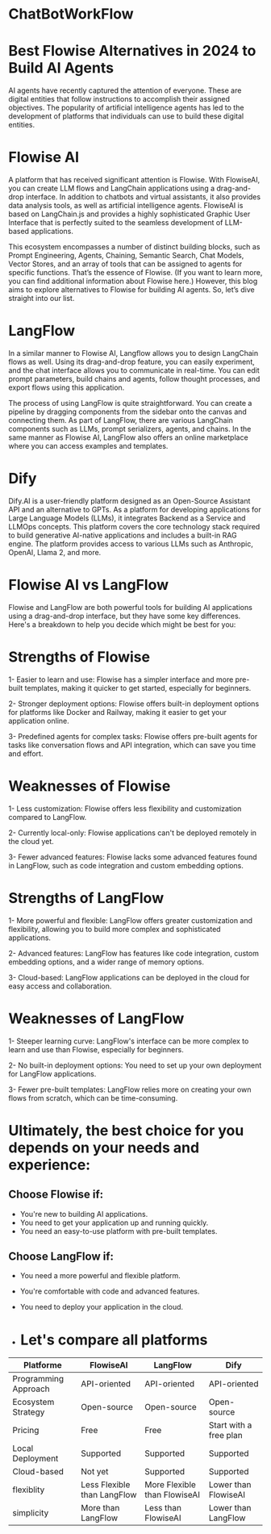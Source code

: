 # ChatBotWorkFlow
# Best Flowise Alternatives in 2024 to Build AI Agents

AI agents have recently captured the attention of everyone. These are digital entities that follow instructions to accomplish their assigned objectives. The popularity of artificial intelligence agents has led to the development of platforms that individuals can use to build these digital entities. 

# Flowise AI

A platform that has received significant attention is Flowise. With FlowiseAI, you can create LLM flows and LangChain applications using a drag-and-drop interface. In addition to chatbots and virtual assistants, it also provides data analysis tools, as well as artificial intelligence agents. FlowiseAI is based on LangChain.js and provides a highly sophisticated Graphic User Interface that is perfectly suited to the seamless development of LLM-based applications. 

This ecosystem encompasses a number of distinct building blocks, such as Prompt Engineering, Agents, Chaining, Semantic Search, Chat Models, Vector Stores, and an array of tools that can be assigned to agents for specific functions. That’s the essence of Flowise. (If you want to learn more, you can find additional information about Flowise here.) However, this blog aims to explore alternatives to Flowise for building AI agents. So, let’s dive straight into our list.

# LangFlow

In a similar manner to Flowise AI, Langflow allows you to design LangChain flows as well. Using its drag-and-drop feature, you can easily experiment, and the chat interface allows you to communicate in real-time. You can edit prompt parameters, build chains and agents, follow thought processes, and export flows using this application.

The process of using LangFlow is quite straightforward. You can create a pipeline by dragging components from the sidebar onto the canvas and connecting them. As part of LangFlow, there are various LangChain components such as LLMs, prompt serializers, agents, and chains. In the same manner as Flowise AI, LangFlow also offers an online marketplace where you can access examples and templates. 


# Dify

Dify.AI is a user-friendly platform designed as an Open-Source Assistant API and an alternative to GPTs. As a platform for developing applications for Large Language Models (LLMs), it integrates Backend as a Service and LLMOps concepts. This platform covers the core technology stack required to build generative AI-native applications and includes a built-in RAG engine. The platform provides access to various LLMs such as Anthropic, OpenAI, Llama 2, and more.


# Flowise AI vs LangFlow

Flowise and LangFlow are both powerful tools for building AI applications using a drag-and-drop interface, but they have some key differences. Here's a breakdown to help you decide which might be best for you:

# Strengths of Flowise

1- Easier to learn and use: Flowise has a simpler interface and more pre-built templates, making it quicker to get started, especially for beginners.

2- Stronger deployment options: Flowise offers built-in deployment options for platforms like Docker and Railway, making it easier to get your application online.

3- Predefined agents for complex tasks: Flowise offers pre-built agents for tasks like conversation flows and API integration, which can save you time and effort.

# Weaknesses of Flowise

1- Less customization: Flowise offers less flexibility and customization compared to LangFlow.

2- Currently local-only: Flowise applications can't be deployed remotely in the cloud yet.

3- Fewer advanced features: Flowise lacks some advanced features found in LangFlow, such as code integration and custom embedding options.


# Strengths of LangFlow

1- More powerful and flexible: LangFlow offers greater customization and flexibility, allowing you to build more complex and sophisticated applications.

2- Advanced features: LangFlow has features like code integration, custom embedding options, and a wider range of memory options.

3- Cloud-based: LangFlow applications can be deployed in the cloud for easy access and collaboration.

# Weaknesses of LangFlow

1- Steeper learning curve: LangFlow's interface can be more complex to learn and use than Flowise, especially for beginners.

2- No built-in deployment options: You need to set up your own deployment for LangFlow applications.

3- Fewer pre-built templates: LangFlow relies more on creating your own flows from scratch, which can be time-consuming.

# Ultimately, the best choice for you depends on your needs and experience:

## Choose Flowise if:

- You're new to building AI applications.
- You need to get your application up and running quickly.
- You need an easy-to-use platform with pre-built templates.

## Choose LangFlow if:

- You need a more powerful and flexible platform.
- You're comfortable with code and advanced features.
- You need to deploy your application in the cloud.

- # Let's compare all platforms

| Platforme  | FlowiseAI | LangFlow | Dify |
| ------------- |------------- |------------- |------------- |
| Programming Approach  |  API-oriented | API-oriented | API-oriented |
| Ecosystem Strategy  |   Open-source | Open-source | Open-source |
| Pricing  | Free  |  Free | Start with a free plan |
| Local Deployment  |  Supported | Supported| Supported |
| Cloud-based  |  Not yet | Supported| Supported |
| flexiblity  | Less Flexible than LangFlow  | More Flexible than FlowiseAI | Lower than FlowiseAI |
| simplicity  | More than LangFlow  | Less than FlowiseAI | Lower than LangFlow |



